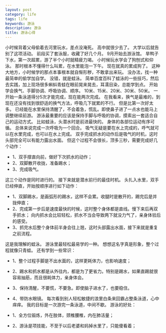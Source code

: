 ```yaml
---
layout: post
category: life
tags: life
keywords: 游泳
description: 游泳
title: 游泳心得
---
```


小时候背着父母偷着去河里玩水，差点没淹死。
高中就很少去了。
大学以后就告别了这项活动。
前段买了套泳服，收藏了好几个月。
9月开始去游泳馆。
旱鸭子下水，第一次超累，游了半个小时就精疲力竭。
小时候玩水学会了狗刨式和仰泳。
那时根本不懂得什么叫累，在水里能泡一下午。
现在就真的累成狗了。
这种大地方，小时候学的那点本事根本就自惭形秽，不敢拿出来玩。
没办法，找一种最简单的偷学加自学。
没错，就是蛙泳。
简单百度百科了蛙泳的一些技巧，然后去实践，加上现场很多蝌蚪青蛙在眼前晃来晃去，耳濡目染，总能学到点。
开始学会换气、手脚协调、呼吸协调、顺序。
10米、15米、20米、30米、50米。
一开始一条泳道得分5次才能完成，现在能两次完成。
在我看来，换气是最难的，到现在还没有找到很舒适的换气方法，呼吸几下就累的不行。
但是比第一次好太多。
已经能在水里保持清醒了，不会着急，慌乱。即使鼻子进了一点水也能马上调整继续前游。
游泳最重要的应该是保持手脚与呼吸的协调，摸索出一套适合自己的运动方式。
比如蛙泳，头潜水时是前进最快的。
身体的各部位运动有序可循。
总体来说完成一次呼吸为一个回合。
吸气无疑是要在水上完成的，呼气就可以在水里完成，也可以在水上完成。
双手完成抓水的动作后是吸气的时机，这时头部完全可以有能力露出水面。
但这个过程不会很长，顶多三秒，需要完成好几个动作：

* 1、双手撑直向前，做好下次抓水的动作；
* 2、双脚散开收拢，准备踢水；
* 3、完成吸气。

这三个动作是同时进行的。
接下来就是潜水前行的最佳时机。
头扎入水里，双手已经伸直，开始按顺序进行如下动作：

* 1、双脚踢水，是画弧形的踢水，这样不会累。收腿时是散开的，踢完后是并拢伸直；
* 2、完成第一步后是速度最快的时候，这时整个身体都是直线。慢下来后再双手抓水；
     向内抓水会比较轻松，抓水不当会导致两下就没力气了，亲身体验后的感受。
* 3、抓完水后整个身体前半身会往上翘，这时头部露出水面，接下来就是重复之前流程。

这是我理解的蛙泳。
游泳里最轻松最易学的一种。
想想这名字真是形象，整个过程就像只青蛙。
还有学到一些常识：

* 1、整个过程手脚是不出水面的，这样更耗体力，也影响速度；
* 2、踢水和抓水都是从外往内，都是为了更省力。特别是踢水，如果直踢就很容易抽筋，而且很耗体力，亲身体会。
* 3、保持清醒，不要慌，不要急。即使脑子进水了，也要稳住。
* 4、带防水眼镜。
每次看到别人轻松敏捷的浪里白条来回霸占整条泳道，心中痒痒。
我的目标是一次游完一条泳道，中间不歇。
游泳的好处：

* 1、全方位锻炼，外在肢体，颈椎腰椎，内在肺活量；
* 2、游泳是项技能，不至于以后老婆和妈掉水里了，只能傻看着；